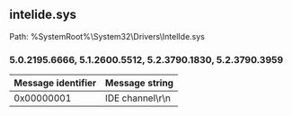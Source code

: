 ## intelide.sys

Path: %SystemRoot%\System32\Drivers\IntelIde.sys

### 5.0.2195.6666, 5.1.2600.5512, 5.2.3790.1830, 5.2.3790.3959

Message identifier | Message string
--- | ---
0x00000001 | IDE channel\r\n
